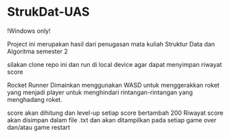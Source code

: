 # StrukDat-UAS
!Windows only!

Project ini merupakan hasil dari penugasan mata kuliah Struktur Data dan Algoritma semester 2

silakan clone repo ini dan run di local device agar dapat menyimpan riwayat score

Rocket Runner
Dimainkan menggunakan WASD untuk menggerakkan roket yang menjadi player untuk menghindari rintangan-rintangan yang menghadang roket.

score akan dihitung dan level-up setiap score bertambah 200
Riwayat score akan disimpan dalam file .txt dan akan ditampilkan pada setiap game over dan/atau game restart
